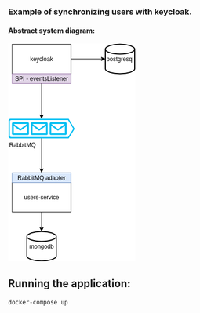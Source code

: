 ### Example of synchronizing users with keycloak.
#### Abstract system diagram:
![](poc-diagram.png)

## Running the application:
```
docker-compose up
```
